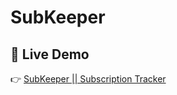 # SubKeeper

## 🚀 Live Demo

👉 [SubKeeper || Subscription Tracker](https://sub-keeper.netlify.app/)
